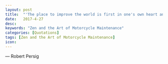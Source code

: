 ```yaml
---
layout: post
title:  "'The place to improve the world is first in one's own heart and head and hands, and then work outward from there.'"
date:   2017-4-27
desc:
keywords: "Zen and the Art of Motorcycle Maintenance"
categories: [Quotations]
tags: [Zen and the Art of Motorcycle Maintenance]
icon:
---
```

― Robert Persig
